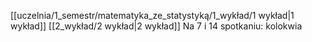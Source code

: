 [[uczelnia/1_semestr/matematyka_ze_statystyką/1_wykład/1 wykład|1 wykład]]
[[2_wykład/2 wykład|2 wykład]]
Na 7 i 14 spotkaniu: kolokwia